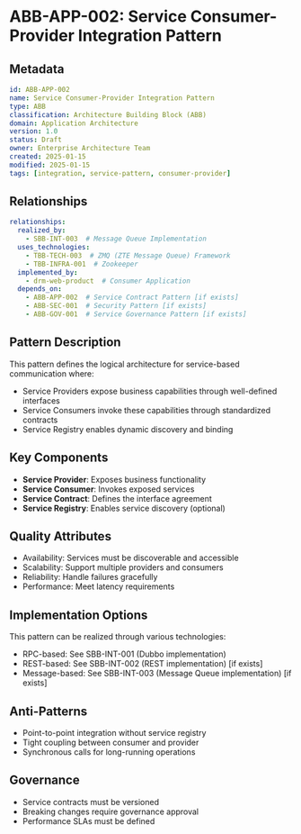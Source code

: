 # ABB-APP-002: Service Consumer-Provider Integration Pattern

## Metadata
```yaml
id: ABB-APP-002
name: Service Consumer-Provider Integration Pattern
type: ABB
classification: Architecture Building Block (ABB)
domain: Application Architecture
version: 1.0
status: Draft
owner: Enterprise Architecture Team
created: 2025-01-15
modified: 2025-01-15
tags: [integration, service-pattern, consumer-provider]
```
## Relationships
```yaml
relationships:
  realized_by:
    - SBB-INT-003  # Message Queue Implementation
  uses_technologies:
    - TBB-TECH-003  # ZMQ (ZTE Message Queue) Framework
    - TBB-INFRA-001  # Zookeeper
  implemented_by:
    - drm-web-product  # Consumer Application
  depends_on:
    - ABB-APP-002  # Service Contract Pattern [if exists]
    - ABB-SEC-001  # Security Pattern [if exists]
    - ABB-GOV-001  # Service Governance Pattern [if exists]
```

## Pattern Description
This pattern defines the logical architecture for service-based communication where:
- Service Providers expose business capabilities through well-defined interfaces
- Service Consumers invoke these capabilities through standardized contracts
- Service Registry enables dynamic discovery and binding

## Key Components
- **Service Provider**: Exposes business functionality
- **Service Consumer**: Invokes exposed services
- **Service Contract**: Defines the interface agreement
- **Service Registry**: Enables service discovery (optional)

## Quality Attributes
- Availability: Services must be discoverable and accessible
- Scalability: Support multiple providers and consumers
- Reliability: Handle failures gracefully
- Performance: Meet latency requirements

## Implementation Options
This pattern can be realized through various technologies:
- RPC-based: See SBB-INT-001 (Dubbo implementation)
- REST-based: See SBB-INT-002 (REST implementation) [if exists]
- Message-based: See SBB-INT-003 (Message Queue implementation) [if exists]

## Anti-Patterns
- Point-to-point integration without service registry
- Tight coupling between consumer and provider
- Synchronous calls for long-running operations

## Governance
- Service contracts must be versioned
- Breaking changes require governance approval
- Performance SLAs must be defined
